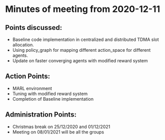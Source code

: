# Minutes of meeting from 2020-12-11

## Points discussed:
- Baseline code implementation in centralized and distributed TDMA slot allocation. 
- Using policy\_graph for mapping different action\_space for different agents. 
- Update on faster converging agents with modified reward system

## Action Points: 
- MARL environment
- Tuning with modified reward system
- Completion of Baseline implementation

## Administration Points: 
- Christmas break on 25/12/2020 and 01/12/2021
- Meeting on 08/01/2021 will be all the groups
